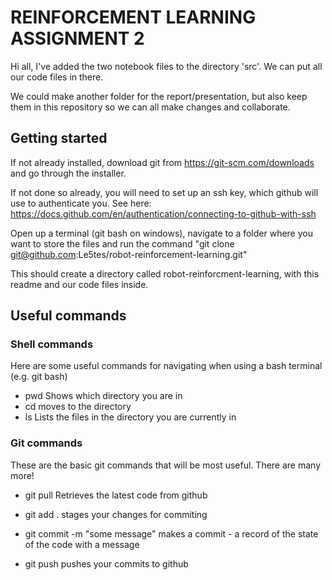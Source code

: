 # REINFORCEMENT LEARNING ASSIGNMENT 2

Hi all, I've added the two notebook files to the directory 'src'.
We can put all our code files in there.

We could make another folder for the report/presentation, but also keep them in this repository so we can all make changes and collaborate.

## Getting started
If not already installed, download git from https://git-scm.com/downloads and go through the installer.

If not done so already, you will need to set up an ssh key, which github will use to authenticate you. See here: https://docs.github.com/en/authentication/connecting-to-github-with-ssh

Open up a terminal (git bash on windows), navigate to a folder where you want to store the files and run the command "git clone git@github.com:Le5tes/robot-reinforcement-learning.git"

This should create a directory called robot-reinforcment-learning, with this readme and our code files inside.

## Useful commands
### Shell commands
Here are some useful commands for navigating when using a bash terminal (e.g. git bash)

- pwd
Shows which directory you are in
- cd <directory name>
moves to the directory
- ls
Lists the files in the directory you are currently in 

### Git commands
These are the basic git commands that will be most useful.
There are many more!

- git pull
Retrieves the latest code from github

- git add .
stages your changes for commiting

- git commit -m "some message"
makes a commit - a record of the state of the code with a message

- git push
pushes your commits to github
